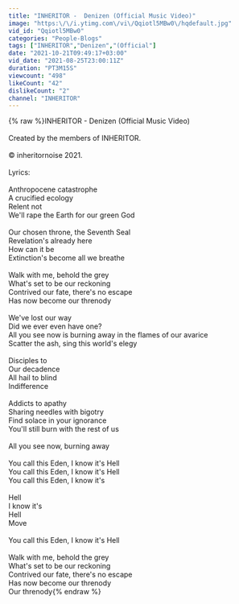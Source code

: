 ```yaml
---
title: "INHERITOR -  Denizen (Official Music Video)"
image: "https:\/\/i.ytimg.com\/vi\/Qqiotl5MBw0\/hqdefault.jpg"
vid_id: "Qqiotl5MBw0"
categories: "People-Blogs"
tags: ["INHERITOR","Denizen","(Official"]
date: "2021-10-21T09:49:17+03:00"
vid_date: "2021-08-25T23:00:11Z"
duration: "PT3M15S"
viewcount: "498"
likeCount: "42"
dislikeCount: "2"
channel: "INHERITOR"
---
```

{% raw %}INHERITOR -  Denizen (Official Music Video)<br /><br />Created by the members of INHERITOR.<br /><br />© inheritornoise 2021.<br /><br />Lyrics:<br /><br />Anthropocene catastrophe<br />A crucified ecology<br />Relent not<br />We'll rape the Earth for our green God<br /><br />Our chosen throne, the Seventh Seal<br />Revelation's already here<br />How can it be<br />Extinction's become all we breathe<br /><br />Walk with me, behold the grey<br />What's set to be our reckoning<br />Contrived our fate, there's no escape<br />Has now become our threnody<br /><br />We've lost our way<br />Did we ever even have one?<br />All you see now is burning away in the flames of our avarice<br />Scatter the ash, sing this world's elegy<br /><br />Disciples to<br />Our decadence<br />All hail to blind<br />Indifference<br /><br />Addicts to apathy<br />Sharing needles with bigotry<br />Find solace in your ignorance<br />You'll still burn with the rest of us<br /><br />All you see now, burning away<br /><br />You call this Eden, I know it's Hell<br />You call this Eden, I know it's Hell<br />You call this Eden, I know it's<br /><br />Hell<br />I know it's<br />Hell<br />Move<br /><br />You call this Eden, I know it's Hell<br /><br />Walk with me, behold the grey<br />What's set to be our reckoning<br />Contrived our fate, there's no escape<br />Has now become our threnody<br />Our threnody{% endraw %}
